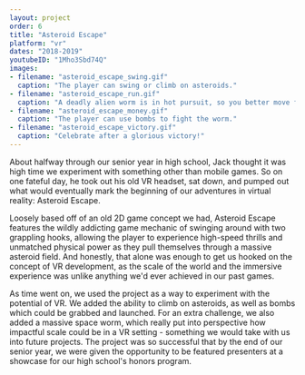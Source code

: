 ```yaml
---
layout: project
order: 6
title: "Asteroid Escape"
platform: "vr"
dates: "2018-2019"
youtubeID: "1Mho3Sbd74Q"
images:
- filename: "asteroid_escape_swing.gif"
  caption: "The player can swing or climb on asteroids."
- filename: "asteroid_escape_run.gif"
  caption: "A deadly alien worm is in hot pursuit, so you better move fast!"
- filename: "asteroid_escape_money.gif"
  caption: "The player can use bombs to fight the worm."
- filename: "asteroid_escape_victory.gif"
  caption: "Celebrate after a glorious victory!"
---
```

About halfway through our senior year in high school, Jack thought it was high time we experiment with something other than mobile games. So on one fateful day, he took out his old VR headset, sat down, and pumped out what would eventually mark the beginning of our adventures in virtual reality: Asteroid Escape.

Loosely based off of an old 2D game concept we had, Asteroid Escape features the wildly addicting game mechanic of swinging around with two grappling hooks, allowing the player to experience high-speed thrills and unmatched physical power as they pull themselves through a massive asteroid field. And honestly, that alone was enough to get us hooked on the concept of VR development, as the scale of the world and the immersive experience was unlike anything we'd ever achieved in our past games.

As time went on, we used the project as a way to experiment with the potential of VR. We added the ability to climb on asteroids, as well as bombs which could be grabbed and launched. For an extra challenge, we also added a massive space worm, which really put into perspective how impactful scale could be in a VR setting - something we would take with us into future projects. The project was so successful that by the end of our senior year, we were given the opportunity to be featured presenters at a showcase for our high school's honors program.
